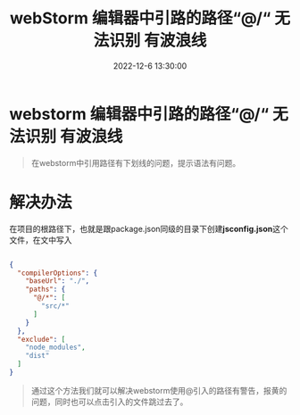 ﻿---
title: webStorm 编辑器中引路的路径“@/“ 无法识别 有波浪线
excerpt: 解决一个烦人的问题，在webstorm中引用路径有下划线的问题，提示语法有问题（对于一下有强迫症的开发者真的是很烦）。
categories:
 - [教程, webStorm]
 - [前端, vue]
tags: 
 - 开发工具
 - webStorm
 - 教程
date: 2022-12-6 13:30:00
---

# webstorm 编辑器中引路的路径“@/“ 无法识别 有波浪线
> 在webstorm中引用路径有下划线的问题，提示语法有问题。
>
# 解决办法
在项目的根路径下，也就是跟package.json同级的目录下创建**jsconfig.json**这个文件，在文中写入
```json

{
  "compilerOptions": {
    "baseUrl": "./",
    "paths": {
      "@/*": [
        "src/*"
      ]
    }
  },
  "exclude": [
    "node_modules",
    "dist"
  ]
}
```
> 通过这个方法我们就可以解决webstorm使用@引入的路径有警告，报黄的问题，同时也可以点击引入的文件跳过去了。



